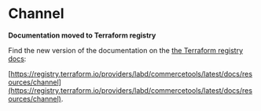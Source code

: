 # Channel

**Documentation moved to Terraform registry**

Find the new version of the documentation on the [the Terraform registry docs](https://registry.terraform.io/providers/labd/commercetools/latest/docs/resources/channel):

 [https://registry.terraform.io/providers/labd/commercetools/latest/docs/resources/channel](https://registry.terraform.io/providers/labd/commercetools/latest/docs/resources/channel).
